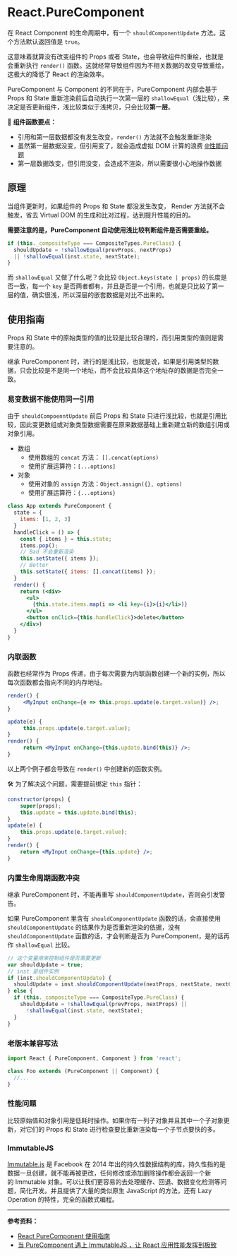 # React.PureComponent

在 React Component 的生命周期中，有一个 `shouldComponentUpdate` 方法。这个方法默认返回值是 `true`。

这意味着就算没有改变组件的 Props 或者 State，也会导致组件的重绘，也就是会重新执行 `render()` 函数。这就经常导致组件因为不相关数据的改变导致重绘，这极大的降低了 React 的渲染效率。

PureComponent 与 Component 的不同在于，PureComponent 内部会基于 Props 和 State 重新渲染前后自动执行一次第一层的 `shallowEqual`（浅比较），来决定是否更新组件，浅比较类似于浅拷贝，只会比较**第一层**。

📌 **组件函数要点：**

* 引用和第一层数据都没有发生改变，`render()` 方法就不会触发重新渲染
* 虽然第一层数据没变，但引用变了，就会造成虚拟 DOM 计算的浪费 [🌐性能问题](#性能问题)
* 第一层数据改变，但引用没变，会造成不渲染，所以需要很小心地操作数据

## 原理

当组件更新时，如果组件的 Props 和 State 都没发生改变， Render 方法就不会触发，省去 Virtual DOM 的生成和比对过程，达到提升性能的目的。

**需要注意的是，PureComponent 自动使用浅比较判断组件是否需要重绘。**

```js
if (this._compositeType === CompositeTypes.PureClass) {
  shouldUpdate = !shallowEqual(prevProps, nextProps)
  || !shallowEqual(inst.state, nextState);
}
```

而 `shallowEqual` 又做了什么呢？会比较 `Object.keys(state | props)` 的长度是否一致，每一个 `key` 是否两者都有，并且是否是一个引用，也就是只比较了第一层的值，确实很浅，所以深层的嵌套数据是对比不出来的。

## 使用指南

Props 和 State 中的原始类型的值的比较是比较合理的，而引用类型的值则是需要注意的。

继承 PureComponent 时，进行的是浅比较，也就是说，如果是引用类型的数据，只会比较是不是同一个地址，而不会比较具体这个地址存的数据是否完全一致。

### 易变数据不能使用同一引用

由于 `shouldCompoenntUpdate` 前后 Props 和 State 只进行浅比较，也就是引用比较，因此变更数组或对象类型数据需要在原来数据基础上重新建立新的数组引用或对象引用。

* 数组
  * 使用数组的 `concat` 方法： `[].concat(options)` 
  * 使用扩展运算符：`[...options]`
* 对象
  * 使用对象的 `assign` 方法：`Object.assign({}, options)`
  * 使用扩展运算符：`{...options}`

```jsx
class App extends PureComponent {
  state = {
    items: [1, 2, 3]
  }
  handleClick = () => {
    const { items } = this.state;
    items.pop();
    // Bad 不会重新渲染
    this.setState({ items });
    // Better
    this.setState({ items: [].concat(items) });
  }
  render() {
    return (<div>
      <ul>
        {this.state.items.map(i => <li key={i}>{i}</li>)}
      </ul>
      <button onClick={this.handleClick}>delete</button>
    </div>)
  }
}
```

### 内联函数

函数也经常作为 Props 传递，由于每次需要为内联函数创建一个新的实例，所以每次函数都会指向不同的内存地址。

```jsx
render() {
     <MyInput onChange={e => this.props.update(e.target.value)} />;
}
```

```jsx
update(e) {
     this.props.update(e.target.value);
}
render() {
     return <MyInput onChange={this.update.bind(this)} />;
}
```

以上两个例子都会导致在 `render()` 中创建新的函数实例。

🛠 为了解决这个问题，需要提前绑定 `this` 指针：

```jsx
constructor(props) {
    super(props);
    this.update = this.update.bind(this);
}
update(e) {
    this.props.update(e.target.value);
}
render() {
    return <MyInput onChange={this.update} />;
}
```

### 内置生命周期函数冲突

继承 PureComponent 时，不能再重写 `shouldComponentUpdate`，否则会引发警告。

如果 PureComponent 里含有 `shouldComponentUpdate` 函数的话，会直接使用 `shouldComponentUpdate` 的结果作为是否重新渲染的依据，没有 `shouldComponentUpdate` 函数的话，才会判断是否为 PureComponent，是的话再作 `shallowEqual` 比较。

```js
// 这个变量用来控制组件是否需要更新
var shouldUpdate = true;
// inst 是组件实例
if (inst.shouldComponentUpdate) {
  shouldUpdate = inst.shouldComponentUpdate(nextProps, nextState, nextContext);
} else {
  if (this._compositeType === CompositeType.PureClass) {
    shouldUpdate = !shallowEqual(prevProps, nextProps) ||
      !shallowEqual(inst.state, nextState);
  }
}
```

### 老版本兼容写法

```jsx
import React { PureComponent, Component } from 'react';

class Foo extends (PureComponent || Component) {
  //...
}
```

### 性能问题

比较原始值和对象引用是低耗时操作。如果你有一列子对象并且其中一个子对象更新，对它们的 Props 和 State 进行检查要比重新渲染每一个子节点要快的多。

### ImmutableJS

[Immutable.js](https://facebook.github.io/immutable-js/) 是 Facebook 在 2014 年出的持久性数据结构的库，持久性指的是数据一旦创建，就不能再被更改，任何修改或添加删除操作都会返回一个新的 Immutable 对象。可以让我们更容易的去处理缓存、回退、数据变化检测等问题，简化开发。并且提供了大量的类似原生 JavaScript 的方法，还有 Lazy Operation 的特性，完全的函数式编程。

---

**参考资料：**

* [React PureComponent 使用指南](http://www.wulv.site/2017-05-31/react-purecomponent.html)
* [当 PureComponent 遇上 ImmutableJS ，让 React 应用性能发挥到极致](http://www.wulv.site/2017-08-22/purecomponent-immutablejs.html)